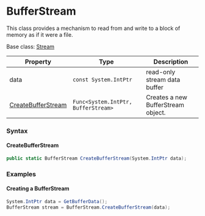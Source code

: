 # BufferStream

This class provides a mechanism to read from and write to a block of memory as if it were a file.

Base class: [Stream](Stream.md)

| Property | Type | Description |
| ---- | ---- | ----------- |
| data | `const System.IntPtr` | read-only stream data buffer |
| [CreateBufferStream](CreateBufferStream.md) | `Func<System.IntPtr, BufferStream>` | Creates a new BufferStream object. |

### Syntax

#### CreateBufferStream

```csharp
public static BufferStream CreateBufferStream(System.IntPtr data);
```

### Examples

#### Creating a BufferStream

```csharp
System.IntPtr data = GetBufferData();
BufferStream stream = BufferStream.CreateBufferStream(data);
```